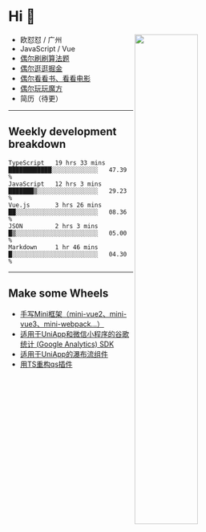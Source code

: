 # Hi 👋

[<img align="right" width="50%" src="https://github-readme-stats.vercel.app/api?username=OUDUIDUI&theme=dark&show_icons=true">](https://metrics.lecoq.io/OUDUIDUI?template=classic&#41;)


- 欧怼怼 / 广州
- JavaScript / Vue
- [偶尔刷刷算法题](https://github.com/OUDUIDUI/leet-code)
- [偶尔逛逛掘金](https://juejin.cn/user/4309700183594366)
- [偶尔看看书、看看电影](https://www.yuque.com/books/share/3ee1684b-8e19-4849-b5aa-13d1813ded6d)
- [偶尔玩玩魔方](https://cubing.com/results/person/2014OUSH01)
- 简历（待更）

---

##  Weekly development breakdown

<!--START_SECTION:waka-->
```text
TypeScript   19 hrs 33 mins  ████████████░░░░░░░░░░░░░   47.39 % 
JavaScript   12 hrs 3 mins   ███████▒░░░░░░░░░░░░░░░░░   29.23 % 
Vue.js       3 hrs 26 mins   ██░░░░░░░░░░░░░░░░░░░░░░░   08.36 % 
JSON         2 hrs 3 mins    █▒░░░░░░░░░░░░░░░░░░░░░░░   05.00 % 
Markdown     1 hr 46 mins    █░░░░░░░░░░░░░░░░░░░░░░░░   04.30 % 
```
<!--END_SECTION:waka-->



---

##  Make some Wheels

- [手写Mini框架（mini-vue2、mini-vue3、mini-webpack...）](https://github.com/OUDUIDUI/mini)
- [适用于UniApp和微信小程序的谷歌统计 (Google Analytics) SDK](https://github.com/OUDUIDUI/ga-tracker)
- [适用于UniApp的瀑布流组件](https://github.com/OUDUIDUI/uniapp-waterfalls-flow)
- [用TS重构qs插件](https://github.com/OUDUIDUI/qs)


